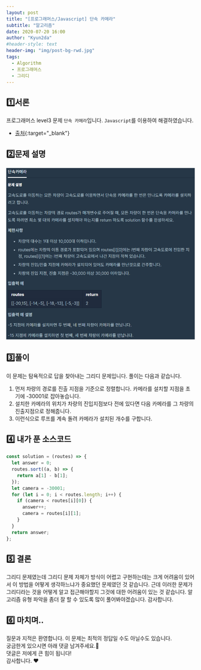 ```yaml
---
layout: post
title: "[프로그래머스/Javascript] 단속 카메라"
subtitle: "알고리즘"
date: 2020-07-20 16:00
author: "Kyun2da"
#header-style: text
header-img: "img/post-bg-rwd.jpg"
tags:
  - Algorithm
  - 프로그래머스
  - 그리디
---
```


## 1️⃣서론

프로그래머스 level3 문제 `단속 카메라`입니다.
`Javascript`를 이용하여 해결하였습니다.

- [출처](https://programmers.co.kr/learn/courses/30/lessons/42884){:target="\_blank"}

## 2️⃣문제 설명

![단속카메라](/img/algorithm/checkCamera.png)

## 3️⃣풀이

이 문제는 탐욕적으로 답을 찾아내는 그리디 문제입니다. 풀이는 다음과 같습니다.

1. 먼저 차량의 경로를 진출 지점을 기준으로 정렬합니다. 카메라를 설치할 지점을 초기에 -30001로 잡아놓습니다.
2. 설치한 카메라의 위치가 차량의 진입지점보다 전에 있다면 다음 카메라를 그 차량의 진출지점으로 정해줍니다.
3. 이런식으로 루프를 계속 돌려 카메라가 설치된 개수를 구합니다.

## 4️⃣ 내가 푼 소스코드

```js
const solution = (routes) => {
  let answer = 0;
  routes.sort((a, b) => {
    return a[1] - b[1];
  });
  let camera = -30001;
  for (let i = 0; i < routes.length; i++) {
    if (camera < routes[i][0]) {
      answer++;
      camera = routes[i][1];
    }
  }
  return answer;
};
```

## 5️⃣ 결론

그리디 문제였는데 그리디 문제 자체가 방식이 어렵고 구현하는데는 크게 어려움이 있어서 이 방법을 어떻게 생각하느냐가 중요했던 문제였던 것 같습니다. 근데 이러한 문제가 그리디라는 것을 어떻게 알고 접근해야할지 그것에 대한 어려움이 있는 것 같습니다. 알고리즘 유형 파악을 좀더 잘 할 수 있도록 많이 풀어봐야겠습니다. 감사합니다.

## 6️⃣ 마치며..

질문과 지적은 환영합니다. 이 문제는 최적의 정답일 수도 아닐수도 있습니다.  
궁금한게 있으시면 아래 댓글 남겨주세요.🙏  
댓글은 저에게 큰 힘이 됩니다!  
감사합니다. ❤️
